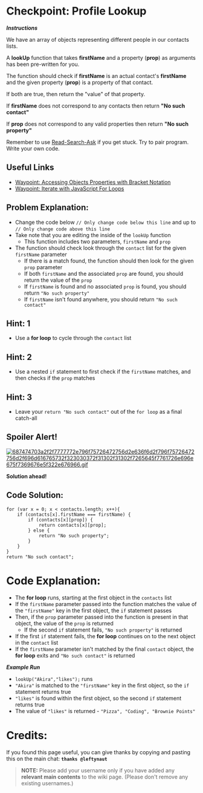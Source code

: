 # Checkpoint: Profile Lookup

***Instructions***

We have an array of objects representing different people in our contacts lists.

A **lookUp** function that takes **firstName** and a property (**prop**) as arguments has been pre-written for you.

The function should check if **firstName** is an actual contact's **firstName** and the given property (**prop**) is a property of that contact.

If both are true, then return the "value" of that property.

If **firstName** does not correspond to any contacts then return **"No such contact"**

If **prop** does not correspond to any valid properties then return **"No such property"**

Remember to use [ Read-Search-Ask](http://github.com/FreeCodeCamp/freecodecamp/wiki/How-to-get-help-when-you-get-stuck) if you get stuck. Try to pair program. Write your own code.

## Useful Links
- [Waypoint: Accessing Objects Properties with Bracket Notation](http://www.freecodecamp.com/challenges/waypoint-accessing-objects-properties-with-bracket-notation)
- [Waypoint: Iterate with JavaScript For Loops](http://www.freecodecamp.com/challenges/waypoint-iterate-with-javascript-for-loops)

## Problem Explanation:
- Change the code below `// Only change code below this line` and up to `// Only change code above this line`
- Take note that you are editing the inside of the `lookUp` function
  - This function includes two parameters, `firstName` and `prop`
- The function should check look through the `contact` list for the given `firstName` parameter
  - If there is a match found, the function should then look for the given `prop` parameter
  - If both `firstName` and the associated `prop` are found, you should return the value of the `prop`
  - If `firstName` is found and no associated `prop` is found, you should return `"No such property"`
  - If `firstName` isn't found anywhere, you should return `"No such contact"`

## Hint: 1
- Use a **for loop** to cycle through the `contact` list

## Hint: 2
- Use a nested `if` statement to first check if the `firstName` matches, and then checks if the `prop` matches

## Hint: 3
- Leave your `return "No such contact"` out of the `for loop` as a final catch-all

## Spoiler Alert!
[![687474703a2f2f7777772e796f75726472756d2e636f6d2f796f75726472756d2f696d616765732f323030372f31302f31302f7265645f7761726e696e675f7369676e5f322e676966.gif](https://files.gitter.im/FreeCodeCamp/Wiki/nlOm/thumb/687474703a2f2f7777772e796f75726472756d2e636f6d2f796f75726472756d2f696d616765732f323030372f31302f31302f7265645f7761726e696e675f7369676e5f322e676966.gif)](https://files.gitter.im/FreeCodeCamp/Wiki/nlOm/687474703a2f2f7777772e796f75726472756d2e636f6d2f796f75726472756d2f696d616765732f323030372f31302f31302f7265645f7761726e696e675f7369676e5f322e676966.gif)

**Solution ahead!**

## Code Solution:

```
for (var x = 0; x < contacts.length; x++){
    if (contacts[x].firstName === firstName) {
        if (contacts[x][prop]) {
            return contacts[x][prop];
        } else {
            return "No such property";
        }
    }
}
return "No such contact";
```

# Code Explanation:
- The **for loop** runs, starting at the first object in the `contacts` list
- If the `firstName` parameter passed into the function matches the value of the `"firstName"` key in the first object, the `if` statement passes
- Then, if the `prop` parameter passed into the function is present in that object, the value of the `prop` is returned
  - If the second `if` statement fails, `"No such property"` is returned
- If the first `if` statement fails, the **for loop** continues on to the next object in the `contact` list
- If the `firstName` parameter isn't matched by the final `contact` object, the **for loop** exits and `"No such contact"` is returned

***Example Run***

- `lookUp("Akira","likes");` runs
- `"Akira"` is matched to the `"firstName"` key in the first object, so the `if` statement returns true
- `"likes"` is found within the first object, so the second `if` statement returns true
- The value of `"likes"` is returned - `"Pizza", "Coding", "Brownie Points"`



# Credits:
If you found this page useful, you can give thanks by copying and pasting this on the main chat:  **`thanks @leftynaut`**

> **NOTE:** Please add your username only if you have added any **relevant main contents** to the wiki page. (Please don't remove any existing usernames.)
